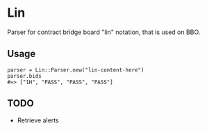 # Lin

Parser for contract bridge board "lin" notation, that is used on BBO.

## Usage

```
parser = Lin::Parser.new("lin-content-here")
parser.bids
#=> ["1H", "PASS", "PASS", "PASS"]
```

## TODO

* Retrieve alerts
